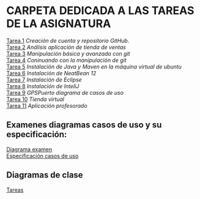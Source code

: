 # CARPETA DEDICADA A LAS TAREAS DE LA ASIGNATURA
[Tarea 1](Tarea1/REPOSITORIO-1.pdf) *Creación de cuenta y repositorio GitHub*.  
[Tarea 2](Tarea2/Readme.md) *Análisis aplicación de tienda de ventas*  
[Tarea 3](Tarea3/Readme.md) *Manipulación básica y avanzada con git*  
[Tarea 4](Tarea4/Readme.md) *Coninuando con la manipulación de git*  
[Tarea 5](Tarea5/Readme.md) *Instalación de Java y Maven en la máquina virtual de ubuntu*  
[Tarea 6](Tarea6/Readme.md) *Instalación de NeatBean 12*  
[Tarea 7](Tarea7/Readme.md) *Instalación de Eclipse*  
[Tarea 8](Tarea8/Readme.md) *Instalación de InteliJ*  
[Tarea 9](Tarea10/Readme.md) *GPSPuerto diagrama de casos de uso*  
[Tarea 10](Tarea11/Readme.md) *Tienda virtual*  
[Tarea 11](Tarea12/Readme.md) *Aplicación profesorado*

## Examenes diagramas casos de uso y su especificación:
[Diagrama examen](examen_CU/examen_Adri%C3%A1n_Herrera.pdf)  
[Especificación casos de uso](examen_CU/Adri%C3%A1n_Herrera_Brito_ExamenECU.pdf)

## Diagramas de clase
[Tareas](Diagramas_Clase/Readme.md)

